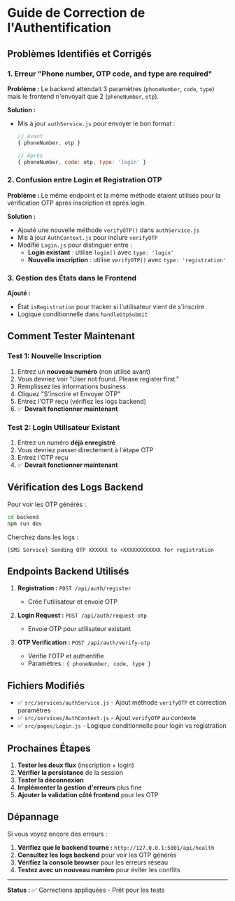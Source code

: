 # Guide de Correction de l'Authentification

## Problèmes Identifiés et Corrigés

### 1. Erreur "Phone number, OTP code, and type are required"

**Problème :** Le backend attendait 3 paramètres (`phoneNumber`, `code`, `type`) mais le frontend n'envoyait que 2 (`phoneNumber`, `otp`).

**Solution :** 
- Mis à jour `authService.js` pour envoyer le bon format :
  ```javascript
  // Avant
  { phoneNumber, otp }
  
  // Après
  { phoneNumber, code: otp, type: 'login' }
  ```

### 2. Confusion entre Login et Registration OTP

**Problème :** Le même endpoint et la même méthode étaient utilisés pour la vérification OTP après inscription et après login.

**Solution :**
- Ajouté une nouvelle méthode `verifyOTP()` dans `authService.js`
- Mis à jour `AuthContext.js` pour inclure `verifyOTP`
- Modifié `Login.js` pour distinguer entre :
  - **Login existant** : utilise `login()` avec `type: 'login'`
  - **Nouvelle inscription** : utilise `verifyOTP()` avec `type: 'registration'`

### 3. Gestion des États dans le Frontend

**Ajouté :**
- État `isRegistration` pour tracker si l'utilisateur vient de s'inscrire
- Logique conditionnelle dans `handleOtpSubmit`

## Comment Tester Maintenant

### Test 1: Nouvelle Inscription
1. Entrez un **nouveau numéro** (non utilisé avant)
2. Vous devriez voir "User not found. Please register first."
3. Remplissez les informations business
4. Cliquez "S'inscrire et Envoyer OTP"
5. Entrez l'OTP reçu (vérifiez les logs backend)
6. ✅ **Devrait fonctionner maintenant**

### Test 2: Login Utilisateur Existant
1. Entrez un numéro **déjà enregistré**
2. Vous devriez passer directement à l'étape OTP
3. Entrez l'OTP reçu
4. ✅ **Devrait fonctionner maintenant**

## Vérification des Logs Backend

Pour voir les OTP générés :
```bash
cd backend
npm run dev
```

Cherchez dans les logs :
```
[SMS Service] Sending OTP XXXXXX to +XXXXXXXXXXXX for registration
```

## Endpoints Backend Utilisés

1. **Registration :** `POST /api/auth/register`
   - Crée l'utilisateur et envoie OTP
   
2. **Login Request :** `POST /api/auth/request-otp` 
   - Envoie OTP pour utilisateur existant
   
3. **OTP Verification :** `POST /api/auth/verify-otp`
   - Vérifie l'OTP et authentifie
   - Paramètres : `{ phoneNumber, code, type }`

## Fichiers Modifiés

- ✅ `src/services/authService.js` - Ajout méthode `verifyOTP` et correction paramètres
- ✅ `src/services/AuthContext.js` - Ajout `verifyOTP` au contexte
- ✅ `src/pages/Login.js` - Logique conditionnelle pour login vs registration

## Prochaines Étapes

1. **Tester les deux flux** (inscription + login)
2. **Vérifier la persistance** de la session
3. **Tester la déconnexion**
4. **Implémenter la gestion d'erreurs** plus fine
5. **Ajouter la validation côté frontend** pour les OTP

## Dépannage

Si vous voyez encore des erreurs :

1. **Vérifiez que le backend tourne :** `http://127.0.0.1:5001/api/health`
2. **Consultez les logs backend** pour voir les OTP générés
3. **Vérifiez la console browser** pour les erreurs réseau
4. **Testez avec un nouveau numéro** pour éviter les conflits

---

**Status :** ✅ Corrections appliquées - Prêt pour les tests
